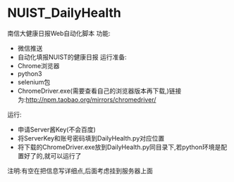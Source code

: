 # NUIST_DailyHealth
南信大健康日报Web自动化脚本
功能:
- 微信推送
- 自动化填报NUIST的健康日报
运行准备:
- Chrome浏览器
- python3
- selenium包
- ChromeDriver.exe(需要查看自己的浏览器版本再下载,)链接为:http://npm.taobao.org/mirrors/chromedriver/

运行:
- 申请Server酱Key(不会百度)
- 将ServerKey和账号密码填到DailyHealth.py对应位置
- 将下载的ChromeDriver.exe放到DailyHealth.py同目录下,若python环境是配置好了的,就可以运行了

注明:有空在把信息写详细点,后面考虑挂到服务器上面
